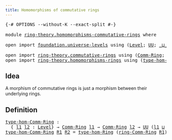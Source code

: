 ```yaml
---
title: Homomorphisms of commutative rings
---
```


<pre class="Agda"><a id="60" class="Symbol">{-#</a> <a id="64" class="Keyword">OPTIONS</a> <a id="72" class="Pragma">--without-K</a> <a id="84" class="Pragma">--exact-split</a> <a id="98" class="Symbol">#-}</a>

<a id="103" class="Keyword">module</a> <a id="110" href="ring-theory.homomorphisms-commutative-rings.html" class="Module">ring-theory.homomorphisms-commutative-rings</a> <a id="154" class="Keyword">where</a>

<a id="161" class="Keyword">open</a> <a id="166" class="Keyword">import</a> <a id="173" href="foundation.universe-levels.html" class="Module">foundation.universe-levels</a> <a id="200" class="Keyword">using</a> <a id="206" class="Symbol">(</a><a id="207" href="Agda.Primitive.html#597" class="Postulate">Level</a><a id="212" class="Symbol">;</a> <a id="214" href="foundation-core.universe-levels.html#222" class="Primitive">UU</a><a id="216" class="Symbol">;</a> <a id="218" href="Agda.Primitive.html#810" class="Primitive Operator">_⊔_</a><a id="221" class="Symbol">)</a>

<a id="224" class="Keyword">open</a> <a id="229" class="Keyword">import</a> <a id="236" href="ring-theory.commutative-rings.html" class="Module">ring-theory.commutative-rings</a> <a id="266" class="Keyword">using</a> <a id="272" class="Symbol">(</a><a id="273" href="ring-theory.commutative-rings.html#1035" class="Function">Comm-Ring</a><a id="282" class="Symbol">;</a> <a id="284" href="ring-theory.commutative-rings.html#1176" class="Function">ring-Comm-Ring</a><a id="298" class="Symbol">)</a>
<a id="300" class="Keyword">open</a> <a id="305" class="Keyword">import</a> <a id="312" href="ring-theory.homomorphisms-rings.html" class="Module">ring-theory.homomorphisms-rings</a> <a id="344" class="Keyword">using</a> <a id="350" class="Symbol">(</a><a id="351" href="ring-theory.homomorphisms-rings.html#3835" class="Function">type-hom-Ring</a><a id="364" class="Symbol">)</a>
</pre>
## Idea

A morphism of commutative rings is just a morphism between their underlying rings.

## Definition

<pre class="Agda"><a id="type-hom-Comm-Ring"></a><a id="487" href="ring-theory.homomorphisms-commutative-rings.html#487" class="Function">type-hom-Comm-Ring</a> <a id="506" class="Symbol">:</a>
  <a id="510" class="Symbol">{</a> <a id="512" href="ring-theory.homomorphisms-commutative-rings.html#512" class="Bound">l1</a> <a id="515" href="ring-theory.homomorphisms-commutative-rings.html#515" class="Bound">l2</a> <a id="518" class="Symbol">:</a> <a id="520" href="Agda.Primitive.html#597" class="Postulate">Level</a><a id="525" class="Symbol">}</a> <a id="527" class="Symbol">→</a> <a id="529" href="ring-theory.commutative-rings.html#1035" class="Function">Comm-Ring</a> <a id="539" href="ring-theory.homomorphisms-commutative-rings.html#512" class="Bound">l1</a> <a id="542" class="Symbol">→</a> <a id="544" href="ring-theory.commutative-rings.html#1035" class="Function">Comm-Ring</a> <a id="554" href="ring-theory.homomorphisms-commutative-rings.html#515" class="Bound">l2</a> <a id="557" class="Symbol">→</a> <a id="559" href="foundation-core.universe-levels.html#222" class="Primitive">UU</a> <a id="562" class="Symbol">(</a><a id="563" href="ring-theory.homomorphisms-commutative-rings.html#512" class="Bound">l1</a> <a id="566" href="Agda.Primitive.html#810" class="Primitive Operator">⊔</a> <a id="568" href="ring-theory.homomorphisms-commutative-rings.html#515" class="Bound">l2</a><a id="570" class="Symbol">)</a>
<a id="572" href="ring-theory.homomorphisms-commutative-rings.html#487" class="Function">type-hom-Comm-Ring</a> <a id="591" href="ring-theory.homomorphisms-commutative-rings.html#591" class="Bound">R1</a> <a id="594" href="ring-theory.homomorphisms-commutative-rings.html#594" class="Bound">R2</a> <a id="597" class="Symbol">=</a> <a id="599" href="ring-theory.homomorphisms-rings.html#3835" class="Function">type-hom-Ring</a> <a id="613" class="Symbol">(</a><a id="614" href="ring-theory.commutative-rings.html#1176" class="Function">ring-Comm-Ring</a> <a id="629" href="ring-theory.homomorphisms-commutative-rings.html#591" class="Bound">R1</a><a id="631" class="Symbol">)</a> <a id="633" class="Symbol">(</a><a id="634" href="ring-theory.commutative-rings.html#1176" class="Function">ring-Comm-Ring</a> <a id="649" href="ring-theory.homomorphisms-commutative-rings.html#594" class="Bound">R2</a><a id="651" class="Symbol">)</a>
</pre>